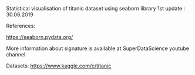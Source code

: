 
Statistical visualisation of titanic dataset using seaborn library
1st update : 30.06.2019



References: 

https://seaborn.pydata.org/

More information about signature is available at SuperDataScience youtube channel 

Datasets: https://www.kaggle.com/c/titanic 

